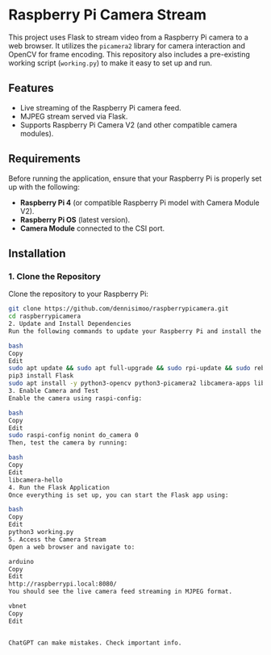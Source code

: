 # Raspberry Pi Camera Stream

This project uses Flask to stream video from a Raspberry Pi camera to a web browser. It utilizes the `picamera2` library for camera interaction and OpenCV for frame encoding. This repository also includes a pre-existing working script (`working.py`) to make it easy to set up and run.

## Features
- Live streaming of the Raspberry Pi camera feed.
- MJPEG stream served via Flask.
- Supports Raspberry Pi Camera V2 (and other compatible camera modules).

## Requirements

Before running the application, ensure that your Raspberry Pi is properly set up with the following:

- **Raspberry Pi 4** (or compatible Raspberry Pi model with Camera Module V2).
- **Raspberry Pi OS** (latest version).
- **Camera Module** connected to the CSI port.

## Installation

### 1. **Clone the Repository**

Clone the repository to your Raspberry Pi:

```bash
git clone https://github.com/dennisimoo/raspberrypicamera.git
cd raspberrypicamera
2. Update and Install Dependencies
Run the following commands to update your Raspberry Pi and install the necessary dependencies:

bash
Copy
Edit
sudo apt update && sudo apt full-upgrade && sudo rpi-update && sudo reboot
pip3 install Flask
sudo apt install -y python3-opencv python3-picamera2 libcamera-apps libcamera-dev libopencv-dev
3. Enable Camera and Test
Enable the camera using raspi-config:

bash
Copy
Edit
sudo raspi-config nonint do_camera 0
Then, test the camera by running:

bash
Copy
Edit
libcamera-hello
4. Run the Flask Application
Once everything is set up, you can start the Flask app using:

bash
Copy
Edit
python3 working.py
5. Access the Camera Stream
Open a web browser and navigate to:

arduino
Copy
Edit
http://raspberrypi.local:8080/
You should see the live camera feed streaming in MJPEG format.

vbnet
Copy
Edit


ChatGPT can make mistakes. Check important info.
